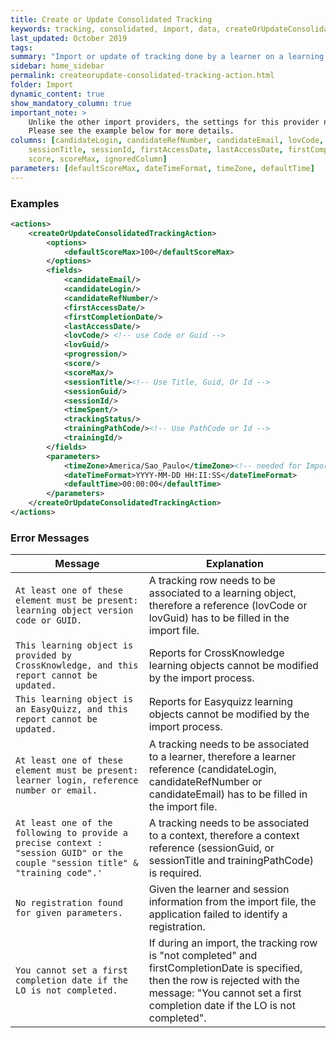 ```yaml
---
title: Create or Update Consolidated Tracking
keywords: tracking, consolidated, import, data, createOrUpdateConsolidateTrackingAction
last_updated: October 2019
tags:
summary: "Import or update of tracking done by a learner on a learning resource. Consolidated tracking stands for a unique row that summarizes the history of a learner accessing a learning resource inside a training session from a training course."
sidebar: home_sidebar
permalink: createorupdate-consolidated-tracking-action.html
folder: Import
dynamic_content: true
show_mandatory_column: true
important_note: >
    Unlike the other import providers, the settings for this provider need to be split in two blocks: <code class="highlighter-rouge">options</code> and <code class="highlighter-rouge">parameters</code>. 
    Please see the example below for more details.
columns: [candidateLogin, candidateRefNumber, candidateEmail, lovCode, lovGuid, sessionGuid, trainingPathCode, trainingId, 
    sessionTitle, sessionId, firstAccessDate, lastAccessDate, firstCompletionDate, progression, trackingStatus, timeSpent, 
    score, scoreMax, ignoredColumn]
parameters: [defaultScoreMax, dateTimeFormat, timeZone, defaultTime]
---
```


### Examples

```xml 
<actions>
	<createOrUpdateConsolidatedTrackingAction>
		<options>
			<defaultScoreMax>100</defaultScoreMax>
		</options>
		<fields>
			<candidateEmail/>
			<candidateLogin/>
			<candidateRefNumber/>
			<firstAccessDate/>
			<firstCompletionDate/>
			<lastAccessDate/>
			<lovCode/> <!-- use Code or Guid -->
			<lovGuid/>
			<progression/>
			<score/>
			<scoreMax/>
			<sessionTitle/><!-- Use Title, Guid, Or Id -->
			<sessionGuid/>
			<sessionId/>
			<timeSpent/>
			<trackingStatus/>
			<trainingPathCode/><!-- Use PathCode or Id -->
			<trainingId/>
		</fields>
        <parameters>
            <timeZone>America/Sao_Paulo</timeZone><!-- needed for Importing time for Access Dates and Completion Date -->
            <dateTimeFormat>YYYY-MM-DD HH:II:SS</dateTimeFormat>
            <defaultTime>00:00:00</defaultTime>
        </parameters>
	</createOrUpdateConsolidatedTrackingAction>
</actions>
```

### Error Messages

Message | Explanation
---- | ----
`At least one of these element must be present: learning object version code or GUID.` | A tracking row needs to be associated to a learning object, therefore a reference (lovCode or lovGuid) has to be filled in the import file.
`This learning object is provided by CrossKnowledge, and this report cannot be updated.` | Reports for CrossKnowledge learning objects cannot be modified by the import process.
`This learning object is an EasyQuizz, and this report cannot be updated.`	| Reports for Easyquizz learning objects cannot be modified by the import process.
`At least one of these element must be present: learner login, reference number or email.` | A tracking needs to be associated to a learner, therefore a learner reference (candidateLogin, candidateRefNumber or candidateEmail) has to be filled in the import file.
`At least one of the following to provide a precise context : "session GUID" or the couple "session title" & "training code".'`	| A tracking needs to be associated to a context, therefore a context reference (sessionGuid, or sessionTitle and trainingPathCode) is required.
`No registration found for given parameters.` | Given the learner and session information from the import file, the application failed to identify a registration.
`You cannot set a first completion date if the LO is not completed.` | If during an import, the tracking row is "not completed" and firstCompletionDate is specified, then the row is rejected with the message: "You cannot set a first completion date if the LO is not completed".
